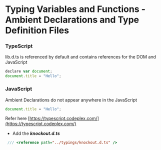 # Typing Variables and Functions - Ambient Declarations and Type Definition Files

### TypeScript

lib.d.ts is referenced by default and contains references for the DOM and JavaScript


```javascript
declare var document;
document.title = "Hello";
```

### JavaScript

Ambient Declarations do not appear anywhere in the JavaScript

```javascript
document.title = "Hello";
```


Refer here [https://typescript.codeplex.com/](https://typescript.codeplex.com/)

 - Add the  ***knockout.d.ts***

```javascript
 /// <reference path="../typings/knockout.d.ts" />
```